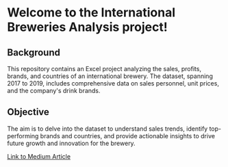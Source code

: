 # Welcome to the International Breweries Analysis project! #

## Background ##
This repository contains an Excel project analyzing the sales, profits, brands, and countries of an international brewery. The dataset, spanning 2017 to 2019, includes comprehensive data on sales personnel, unit prices, and the company's drink brands.

## Objective ##
The aim is to delve into the dataset to understand sales trends, identify top-performing brands and countries, and provide actionable insights to drive future growth and innovation for the brewery.

[Link to Medium Article](https://medium.com/@marischukwuma/profit-brand-and-countries-data-analysis-for-a-brewery-using-excel-a04f907939d5)


<!---
MarisChuks/MarisChuks is a ✨ special ✨ repository because its `README.md` (this file) appears on your GitHub profile.
You can click the Preview link to take a look at your changes.
--->
